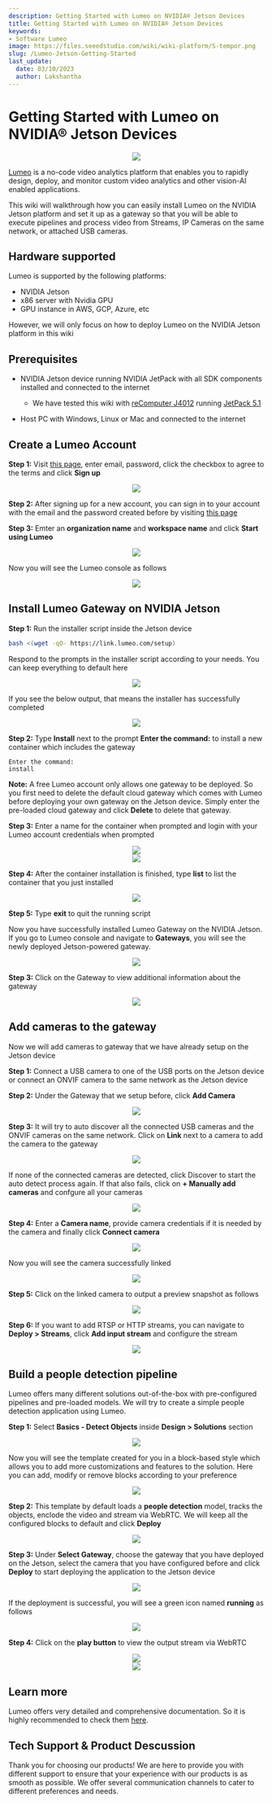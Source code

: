 ```yaml
---
description: Getting Started with Lumeo on NVIDIA® Jetson Devices
title: Getting Started with Lumeo on NVIDIA® Jetson Devices
keywords:
- Software Lumeo 
image: https://files.seeedstudio.com/wiki/wiki-platform/S-tempor.png
slug: /Lumeo-Jetson-Getting-Started
last_update:
  date: 03/10/2023
  author: Lakshantha
---
```


# Getting Started with Lumeo on NVIDIA® Jetson Devices

<div align="center"><img width={1000} src="https://files.seeedstudio.com/wiki/Lumeo/thumb.gif" /></div>

[Lumeo](https://lumeo.com) is a no-code video analytics platform that enables you to rapidly design, deploy, and monitor custom video analytics and other vision-AI enabled applications.

This wiki will walkthrough how you can easily install Lumeo on the NVIDIA Jetson platform and set it up as a gateway so that you will be able to execute pipelines and process video from Streams, IP Cameras on the same network, or attached USB cameras.

## Hardware supported

Lumeo is supported by the following platforms:

- NVIDIA Jetson
- x86 server with Nvidia GPU
- GPU instance in AWS, GCP, Azure, etc

However, we will only focus on how to deploy Lumeo on the NVIDIA Jetson platform in this wiki

## Prerequisites

- NVIDIA Jetson device running NVIDIA JetPack with all SDK components installed and connected to the internet

  - We have tested this wiki with [reComputer J4012](https://www.seeedstudio.com/reComputer-J4012-p-5586.html) running [JetPack 5.1](https://developer.nvidia.com/embedded/jetpack-sdk-51)
- Host PC with Windows, Linux or Mac and connected to the internet

## Create a Lumeo Account

**Step 1:** Visit [this page](https://console.lumeo.com/register), enter email, password, click the checkbox to agree to the terms and click **Sign up**

<div align="center"><img width={1000} src="https://files.seeedstudio.com/wiki/Lumeo/9.jpg" /></div>

**Step 2:** After signing up for a new account, you can sign in to your account with the email and the password created before by visiting [this page](https://console.lumeo.com/login)

**Step 3:** Emter an **organization name** and **workspace name** and click **Start using Lumeo**

<div align="center"><img width={350} src="https://files.seeedstudio.com/wiki/Lumeo/10.png" /></div>

Now you will see the Lumeo console as follows

<div align="center"><img width={1000} src="https://files.seeedstudio.com/wiki/Lumeo/11.jpg" /></div>

## Install Lumeo Gateway on NVIDIA Jetson

**Step 1:** Run the installer script inside the Jetson device

```sh
bash <(wget -qO- https://link.lumeo.com/setup)
```

Respond to the prompts in the installer script according to your needs. You can keep everything to default here

<div align="center"><img width={1000} src="https://files.seeedstudio.com/wiki/Lumeo/1.png" /></div>

If you see the below output, that means the installer has successfully completed

<div align="center"><img width={500} src="https://files.seeedstudio.com/wiki/Lumeo/2.png" /></div>


**Step 2:** Type **Install** next to the prompt **Enter the command:** to install a new container which includes the gateway

```
Enter the command: 
install
```

**Note:** A free Lumeo account only allows one gateway to be deployed. So you first need to delete the default cloud gateway which comes with Lumeo before deploying your own gateway on the Jetson device. Simply enter the pre-loaded cloud gateway and click **Delete** to delete that gateway.

**Step 3:** Enter a name for the container when prompted and login with your Lumeo account credentials when prompted

<div align="center"><img width={1000} src="https://files.seeedstudio.com/wiki/Lumeo/4.png" /></div>

<div align="center"><img width={1000} src="https://files.seeedstudio.com/wiki/Lumeo/12.jpg" /></div>

**Step 4:** After the container installation is finished, type **list** to list the container that you just installed

<div align="center"><img width={1000} src="https://files.seeedstudio.com/wiki/Lumeo/5.png" /></div>

**Step 5:** Type **exit** to quit the running script

Now you have successfully installed Lumeo Gateway on the NVIDIA Jetson. If you go to Lumeo console and navigate to **Gateways**, you will see the newly deployed Jetson-powered gateway.

<div align="center"><img width={1000} src="https://files.seeedstudio.com/wiki/Lumeo/13.png" /></div>

**Step 3:** Click on the Gateway to view additional information about the gateway

<div align="center"><img width={500} src="https://files.seeedstudio.com/wiki/Lumeo/14.jpg" /></div>

## Add cameras to the gateway

Now we will add cameras to gateway that we have already setup on the Jetson device

**Step 1:** Connect a USB camera to one of the USB ports on the Jetson device or connect an ONVIF camera to the same network as the Jetson device

**Step 2:** Under the Gateway that we setup before, click **Add Camera**

<div align="center"><img width={500} src="https://files.seeedstudio.com/wiki/Lumeo/15.jpg" /></div>

**Step 3:** It will try to auto discover all the connected USB cameras and the ONVIF cameras on the same network. Click on **Link** next to a camera to add the camera to the gateway

<div align="center"><img width={500} src="https://files.seeedstudio.com/wiki/Lumeo/16.png" /></div>

If none of the connected cameras are detected, click Discover to start the auto detect process again. If that also fails, click on **+ Manually add cameras** and confgure all your cameras

<div align="center"><img width={500} src="https://files.seeedstudio.com/wiki/Lumeo/17.png" /></div>

**Step 4:** Enter a **Camera name**, provide camera credentials if it is needed by the camera and finally click **Connect camera**

<div align="center"><img width={300} src="https://files.seeedstudio.com/wiki/Lumeo/18.png" /></div>

Now you will see the camera successfully linked 

<div align="center"><img width={500} src="https://files.seeedstudio.com/wiki/Lumeo/19.png" /></div>

**Step 5:** Click on the linked camera to output a preview snapshot as follows

<div align="center"><img width={500} src="https://files.seeedstudio.com/wiki/Lumeo/20.png" /></div>

**Step 6:** If you want to add RTSP or HTTP streams, you can navigate to **Deploy > Streams**, click **Add input stream** and configure the stream

<div align="center"><img width={1000} src="https://files.seeedstudio.com/wiki/Lumeo/21.jpg" /></div>

## Build a people detection pipeline

Lumeo offers many different solutions out-of-the-box with pre-configured pipelines and pre-loaded models. We will try to create a simple people detection application using Lumeo.

**Step 1:** Select **Basics - Detect Objects** inside **Design > Solutions** section

<div align="center"><img width={1000} src="https://files.seeedstudio.com/wiki/Lumeo/22.jpg" /></div>

Now you will see the template created for you in a block-based style which allows you to add more customizations and features to the solution. Here you can add, modify or remove blocks according to your preference

<div align="center"><img width={1000} src="https://files.seeedstudio.com/wiki/Lumeo/23.jpg" /></div>

**Step 2:** This template by default loads a **people detection** model, tracks the objects, enclode the video and stream via WebRTC. We will keep all the configured blocks to default and click **Deploy**

<div align="center"><img width={300} src="https://files.seeedstudio.com/wiki/Lumeo/24.jpg" /></div>

**Step 3:** Under **Select Gateway**, choose the gateway that you have deployed on the Jetson, select the camera that you have configured before and click **Deploy** to start deploying the application to the Jetson device

<div align="center"><img width={500} src="https://files.seeedstudio.com/wiki/Lumeo/25.png" /></div>

If the deployment is successful, you will see a green icon named **running**
as follows

<div align="center"><img width={1000} src="https://files.seeedstudio.com/wiki/Lumeo/26.png" /></div>

**Step 4:** Click on the **play button** to view the output stream via WebRTC

<div align="center"><img width={550} src="https://files.seeedstudio.com/wiki/Lumeo/27.png" /></div>

<div align="center"><img width={1000} src="https://files.seeedstudio.com/wiki/Lumeo/28.png" /></div>

## Learn more 

Lumeo offers very detailed and comprehensive documentation. So it is highly recommended to check them [here](https://docs.lumeo.com).

## Tech Support & Product Descussion

Thank you for choosing our products! We are here to provide you with different support to ensure that your experience with our products is as smooth as possible. We offer several communication channels to cater to different preferences and needs.

<div class="button_tech_support_container">
<a href="https://forum.seeedstudio.com/" class="button_forum"></a> 
<a href="https://www.seeedstudio.com/contacts" class="button_email"></a>
</div>

<div class="button_tech_support_container">
<a href="https://discord.gg/eWkprNDMU7" class="button_discord"></a> 
<a href="https://github.com/Seeed-Studio/wiki-documents/discussions/69" class="button_discussion"></a>
</div>